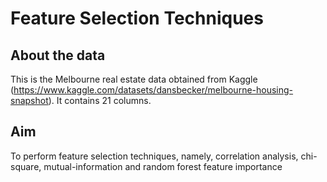 # Feature Selection Techniques

## About the data
This is the Melbourne real estate data obtained from Kaggle (https://www.kaggle.com/datasets/dansbecker/melbourne-housing-snapshot). It contains 21 columns.

## Aim
To perform feature selection techniques, namely, correlation analysis, chi-square, mutual-information and random forest feature importance
